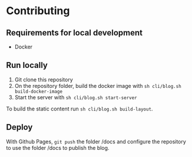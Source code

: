 # Contributing

## Requirements for local development

- Docker

## Run locally

1. Git clone this repository
2. On the repository folder, build the docker image with `sh cli/blog.sh build-docker-image`
3. Start the server with `sh cli/blog.sh start-server`

To build the static content run `sh cli/blog.sh build-layout`.

## Deploy

With Github Pages, `git push` the folder /docs and configure the repository to use the folder /docs to publish the blog.